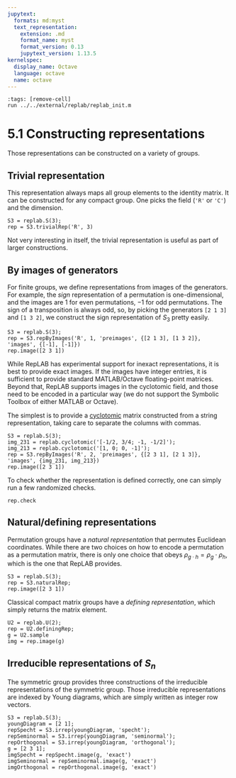 ```yaml
---
jupytext:
  formats: md:myst
  text_representation:
    extension: .md
    format_name: myst
    format_version: 0.13
    jupytext_version: 1.13.5
kernelspec:
  display_name: Octave
  language: octave
  name: octave
---
```

```{code-cell}
:tags: [remove-cell]
run ../../external/replab/replab_init.m
```
# 5.1 Constructing representations

Those representations can be constructed on a variety of groups.

## Trivial representation

This representation always maps all group elements to the identity matrix.
It can be constructed for any compact group.
One picks the field (`'R'` or `'C'`) and the dimension.

```{code-cell}
S3 = replab.S(3);
rep = S3.trivialRep('R', 3)
```

Not very interesting in itself, the trivial representation is useful as part of larger constructions.

## By images of generators

For finite groups, we define representations from images of the generators.
For example, the *sign* representation of a permutation is one-dimensional, and the images are $1$ for even permutations, $-1$ for odd permutations.
The sign of a transposition is always odd, so, by picking the generators `[2 1 3]` and `[1 3 2]`, we construct the sign representation of $S_3$ pretty easily.

```{code-cell}
S3 = replab.S(3);
rep = S3.repByImages('R', 1, 'preimages', {[2 1 3], [1 3 2]}, 'images', {[-1], [-1]})
rep.image([2 3 1])
```

While RepLAB has experimental support for inexact representations, it is best to provide exact images.
If the images have integer entries, it is sufficient to provide standard MATLAB/Octave floating-point matrices.
Beyond that, RepLAB supports images in the cyclotomic field, and those need to be encoded in a particular way
(we do not support the Symbolic Toolbox of either MATLAB or Octave).

The simplest is to provide a [cyclotomic](+replab.cyclotomic) matrix constructed from a string representation, taking care to separate the columns with commas.

```{code-cell}
S3 = replab.S(3);
img_231 = replab.cyclotomic('[-1/2, 3/4; -1, -1/2]');
img_213 = replab.cyclotomic('[1, 0; 0, -1]');
rep = S3.repByImages('R', 2, 'preimages', {[2 3 1], [2 1 3]}, 'images', {img_231, img_213})
rep.image([2 3 1])
```

To check whether the representation is defined correctly, one can simply run a few randomized checks.

```{code-cell}
rep.check
```

## Natural/defining representations

Permutation groups have a *natural representation* that permutes Euclidean coordinates.
While there are two choices on how to encode a permutation as a permutation matrix, there is only one choice that obeys $\rho_{g \cdot h} = \rho_g \cdot \rho_h$, which is the one that RepLAB provides.

```{code-cell}
S3 = replab.S(3);
rep = S3.naturalRep;
rep.image([2 3 1])
```

Classical compact matrix groups have a *defining representation*, which simply returns the matrix element.

```{code-cell}
U2 = replab.U(2);
rep = U2.definingRep;
g = U2.sample
img = rep.image(g)
```

## Irreducible representations of $S_n$

The symmetric group provides three constructions of the irreducible representations of the symmetric group.
Those irreducible representations are indexed by Young diagrams, which are simply written as integer row vectors.

```{code-cell}
S3 = replab.S(3);
youngDiagram = [2 1];
repSpecht = S3.irrep(youngDiagram, 'specht');
repSeminormal = S3.irrep(youngDiagram, 'seminormal');
repOrthogonal = S3.irrep(youngDiagram, 'orthogonal');
g = [2 3 1];
imgSpecht = repSpecht.image(g, 'exact')
imgSeminormal = repSeminormal.image(g, 'exact')
imgOrthogonal = repOrthogonal.image(g, 'exact')
```

